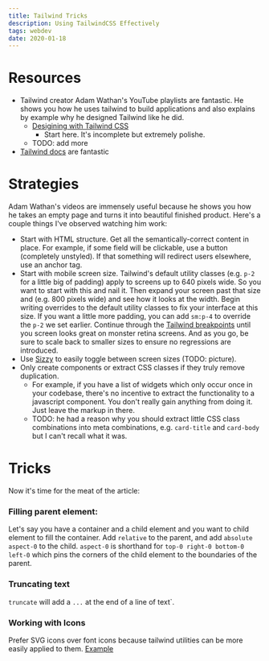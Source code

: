 ```yaml
---
title: Tailwind Tricks
description: Using TailwindCSS Effectively
tags: webdev
date: 2020-01-18
---
```


# Resources

- Tailwind creator Adam Wathan's YouTube playlists are fantastic. He shows you how he uses tailwind to build applications and also explains by example why he designed Tailwind like he did.
    - [Desigining with Tailwind CSS](https://www.youtube.com/playlist?list=PL7CcGwsqRpSM3w9BT_21tUU8JN2SnyckR)
        - Start here. It's incomplete but extremely polishe.
    - TODO: add more
- [Tailwind docs](https://tailwindcss.com/) are fantastic

# Strategies

Adam Wathan's videos are immensely useful because he shows you how he takes an empty page and turns it into beautiful finished product. Here's a couple things I've observed watching him work:

- Start with HTML structure. Get all the semantically-correct content in place. For example, if some field will be clickable, use a button (completely unstyled). If that something will redirect users elsewhere, use an anchor tag.
- Start with mobile screen size. Tailwind's default utility classes (e.g. `p-2` for a little big of padding) apply to screens up to 640 pixels wide. So you want to start with this and nail it. Then expand your screen past that size and (e.g. 800 pixels wide) and see how it looks at the width. Begin writing overrides to the default utility classes to fix your interface at this size. If you want a little more padding, you can add `sm:p-4` to override the `p-2` we set earlier. Continue through the [Tailwind breakpoints](https://tailwindcss.com/docs/breakpoints/) until you screen looks great on monster retina screens. And as you go, be sure to scale back to smaller sizes to ensure no regressions are introduced.
- Use [Sizzy](https://sizzy.co/) to easily toggle between screen sizes (TODO: picture).
- Only create components or extract CSS classes if they truly remove duplication.
    - For example, if you have a list of widgets which only occur once in your codebase, there's no incentive to extract the functionality to a javascript component. You don't really gain anything from doing it. Just leave the markup in there. 
    - TODO: he had a reason why you should extract little CSS class combinations into meta combinations, e.g. `card-title` and `card-body` but I can't recall what it was.


# Tricks

Now it's time for the meat of the article:

### Filling parent element:

Let's say you have a container and a child element and you want to child element to fill the container. Add `relative` to the parent, and add `absolute aspect-0` to the child. `aspect-0` is shorthand for `top-0 right-0 bottom-0 left-0` which pins the corners of the child element to the boundaries of the parent.

### Truncating text

`truncate` will add a `...` at the end of a line of text`.


### Working with Icons

Prefer SVG icons over font icons because tailwind utilities can be more easily applied to them. [Example](https://tailwind.run/nz3UjL)

